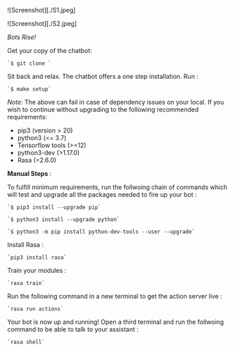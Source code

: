 ![Screenshot][./S1.jpeg]

![Screenshot][./S2.jpeg]

*Bots Rise!*

Get your copy of the chatbot:

    `$ git clone `

Sit back and relax. The chatbot offers a one step installation. Run : 

    `$ make setup`

*Note*: The above can fail in case of dependency issues on your local. If you wish to continue without upgrading to the following recommended requirements: 

- pip3 (version > 20)
- python3 (<= 3.7)
- Tensorflow tools (>=12)
- python3-dev (>1.17.0)
- Rasa (=2.6.0)

**Manual Steps** :

To fulfill minimum requirements, run the follwoing chain of commands which will test and upgrade all the packages needed to fire up your bot : 
    
    `$ pip3 install --upgrade pip`

    `$ python3 install --upgrade python`

    `$ python3 -m pip install python-dev-tools --user --upgrade`

Install Rasa :
    
    `pip3 install rasa`

Train your modules :
    
    `rasa train`

Run the following command in a new terminal to get the action server live : 

    `rasa run actions`

Your bot is now up and running! Open a third terminal and run the follwoing command to be able to talk to  your assistant :

    `rasa shell`


